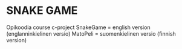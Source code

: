 # SNAKE GAME
Opikoodia course c-project
SnakeGame = english version (englanninkielinen versio)
MatoPeli = suomenkielinen versio (finnish version)
